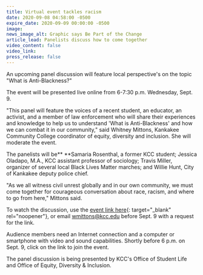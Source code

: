 ```yaml
---
title: Virtual event tackles racism
date: 2020-09-08 04:58:00 -0500
expire_date: 2020-09-09 00:00:00 -0500
image:
news_image_alt: Graphic says Be Part of the Change
article_lead: Panelists discuss how to come together
video_content: false
video_link:
press_release: false
---
```


An upcoming panel discussion will feature local perspective's on the topic "What is Anti-Blackness?"&nbsp;

The event will be presented live online from 6-7:30 p.m. Wednesday, Sept. 9.

"This panel will feature the voices of a recent student, an educator, an activist, and a member of law enforcement who will share their experiences and knowledge to help us to understand 'What is Anti-Blackness' and how we can combat it in our community," said Whitney Mittons, Kankakee Community College coordinator of equity, diversity and inclusion. She will moderate the event.

The panelists will be**&nbsp;**Samaria Rosenthal, a former KCC student; Jessica Oladapo, M.A., KCC assistant professor of sociology; Travis Miller, organizer of several local Black Lives Matter marches; and Willie Hunt, City of Kankakee deputy police chief.

"As we all witness civil unrest globally and in our own community, we must come together for courageous conversation about race, racism, and where to go from here," Mittons said.

To watch the discussion, use the [event link here](https://kccedu.webex.com/kccedu/j.php?MTID=ebc633a6a58cef4f423c278853dc077e7){: target="_blank" rel="noopener"}, or email [wmittons@kcc.edu](mailto:wmittons@kcc.edu?subject=Please%20send%20link%20for%20Sept.%209%20event) before Sept. 9 with a request for the link.&nbsp;

Audience members need an Internet connection and a computer or smartphone with video and sound capabilities. Shortly before 6 p.m. on Sept. 9, click on the link to join the event.

The panel discussion is being presented by KCC's Office of Student Life and Office of Equity, Diversity & Inclusion.